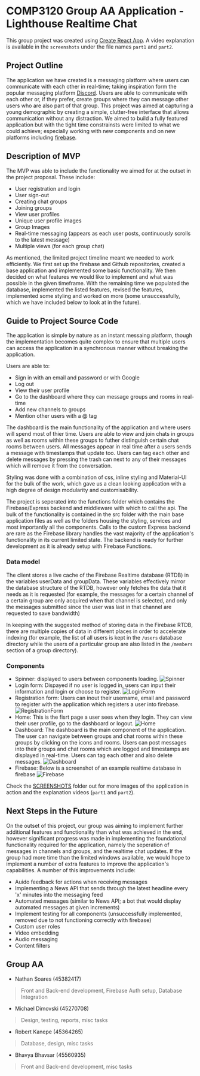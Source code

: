 # COMP3120 Group AA Application - Lighthouse Realtime Chat

This group project was created using [Create React App](https://github.com/facebook/create-react-app). A video explanation is available in the `screenshots` under the file names `part1` and `part2`.

## Project Outline
The application we have created is a messaging platform where users can communicate with each other in real-time; taking inspiration form the popular messaging platform [Discord](https://discord.com/). Users are able to communicate with each other or, if they prefer, create groups where they can message other users who are also part of that group. This project was aimed at capturing a young demographic by creating a simple, clutter-free interface that allows communication without any distraction. We aimed to build a fully featured application but with the tight time constrainsts were limited to what we could achieve; especially working with new components and on new platforms including [firebase](https://firebase.google.com/).  

## Description of MVP
The MVP was able to include the functionality we aimed for at the outset in the project proposal. These include:
- User registration and login
- User sign-out
- Creating chat groups
- Joining groups
- View user profiles
- Unique user profile images
- Group Images
- Real-time messaging (appears as each user posts, continuously scrolls to the latest message)
- Multiple views (for each group chat)

As mentioned, the limited project timeline meant we needed to work efficiently. We first set up the firebase and Github repositories, created a base application and implemented some basic functionality. We then decided on what features we would like to implement and what was possible in the given timeframe. With the remaining time we populated the database, implemented the listed features, revised the features, implemented some styling and worked on more (some unsuccessfully, which we have included below to look at in the future).

## Guide to Project Source Code
The application is simple by nature as an instant messaing platform, though the implementation becomes quite complex to ensure that multiple users can access the application in a synchronous manner without breaking the application.

Users are able to:
- Sign in with an email and password or with Google
- Log out
- View their user profile
- Go to the dashboard where they can message groups and rooms in real-time
- Add new channels to groups
- Mention other users with a @ tag

The dashboard is the main functionality of the application and where users will spend most of thier time. Users are able to view and join chats in groups as well as rooms within these groups to futher distinguish certain chat rooms between users. All messages appear in real time after a users sends a message with timestamps that update too. Users can tag each other and delete messages by pressing the trash can next to any of their messages which will remove it from the conversation.

Styling was done with a combination of css, inline styling and Material-UI for the bulk of the work, which gave us a clean looking application with a high degree of design modularity and customisability.

The project is seperated into the functions folder which contains the Firebase/Express backend and middleware with which to call the api. The bulk of the functionality is contained in the src folder with the main base application files as well as the folders housing the styling, services and most importantly all the components. Calls to the custom Express backend are rare as the Firebase library handles the vast majority of the application's functionality in its current limited state. The backend is ready for further development as it is already setup with Firebase Functions.

### Data model

The client stores a live cache of the Firebase Realtime database (RTDB) in the variables userData and groupData. These variables effectively mirror the database structure of the RTDB, however only fetches the data that it needs as it is requested (for example, the messages for a certain channel of a certain group are only acquired when that channel is selected, and only the messages submitted since the user was last in that channel are requested to save bandwidth)

In keeping with the suggested method of storing data in the Firebase RTDB, there are multiple copies of data in different places in order to accelerate indexing (for example, the list of all users is kept in the `/users` database directory while the users of a particular group are also listed in the `/members` section of a group directory).

### Components
- Spinner: displayed to users between components loading.
![Spinner](SCREENSHOTS/spinner.png)
- Login form: Dispayed if no user is logged in, users can input their information and login or choose to register. 
![LoginForm](SCREENSHOTS/LoginScreen.png)
- Registration form: Users can inout their username, email and password to register with the application which registers a user into firebase.
![RegistrationForm](SCREENSHOTS/RegistrationScreen.png)
- Home: This is the fisrt page a user sees when they login. They can view their user profile, go to the dashboard or logout.
![Home](SCREENSHOTS/HomeScreen.png)
- Dashboard: The dashboard is the main component of the application. The user can navigate between groups and chat rooms within these groups by clicking on the icons and rooms. Users can post messages into their groups and chat rooms which are logged and timestamps are displayed in real-time. Users can tag each other and also delete messages.
![Dashboard](SCREENSHOTS/DashboardTimestamps.png)
- Firebase: Below is a screenshot of an example realtime database in firebase
![Firebase](SCREENSHOTS/firebase.png)

Check the [SCREENSHOTS](SCREENSHOTS) folder out for more images of the application in action and the explanation videos (`part1` and `part2`).

## Next Steps in the Future
On the outset of this project, our group was aiming to implement further additional features and functionality than what was achieved in the end, however significant progress was made in implementing the foundational functionality required for the application, namely the seperation of messages in channels and groups, and the realtime chat updates. If the group had more time than the limited windows available, we would hope to implement a number of extra features to improve the application's capabilities. A number of this improvements include:
- Auido feedback for actions when receiving messages
- Implementing a News API that sends through the latest headline every 'x' minutes into the messaging feed
- Automated messages (similar to News API; a bot that would display automated messages at given increments)
- Implement testing for all components (unsuccessfully implemented, removed due to not functioning correctly with firebase)
- Custom user roles
- Video embedding
- Audio messaging
- Content filters


## Group AA
- Nathan Soares (45382417)
> Front and Back-end development, Firebase Auth setup, Database Integration
- Michael Dimovski (45270708)
> Design, testing, reports, misc tasks
- Robert Kanepe (45364265)
> Database, design, misc tasks
- Bhavya Bhavsar (45560935)
> Front and Back-end development, misc tasks

